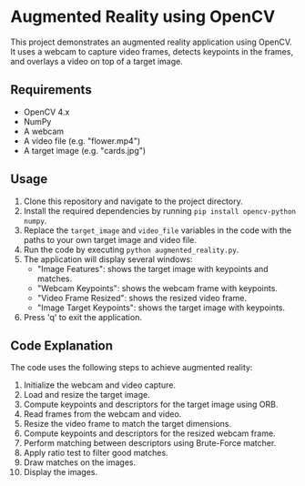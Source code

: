 # Augmented Reality using OpenCV

This project demonstrates an augmented reality application using OpenCV. It uses a webcam to capture video frames, detects keypoints in the frames, and overlays a video on top of a target image.

## Requirements

* OpenCV 4.x
* NumPy
* A webcam
* A video file (e.g. "flower.mp4")
* A target image (e.g. "cards.jpg")

## Usage

1. Clone this repository and navigate to the project directory.
2. Install the required dependencies by running `pip install opencv-python numpy`.
3. Replace the `target_image` and `video_file` variables in the code with the paths to your own target image and video file.
4. Run the code by executing `python augmented_reality.py`.
5. The application will display several windows:
	* "Image Features": shows the target image with keypoints and matches.
	* "Webcam Keypoints": shows the webcam frame with keypoints.
	* "Video Frame Resized": shows the resized video frame.
	* "Image Target Keypoints": shows the target image with keypoints.
6. Press 'q' to exit the application.

## Code Explanation

The code uses the following steps to achieve augmented reality:

1. Initialize the webcam and video capture.
2. Load and resize the target image.
3. Compute keypoints and descriptors for the target image using ORB.
4. Read frames from the webcam and video.
5. Resize the video frame to match the target dimensions.
6. Compute keypoints and descriptors for the resized webcam frame.
7. Perform matching between descriptors using Brute-Force matcher.
8. Apply ratio test to filter good matches.
9. Draw matches on the images.
10. Display the images.

